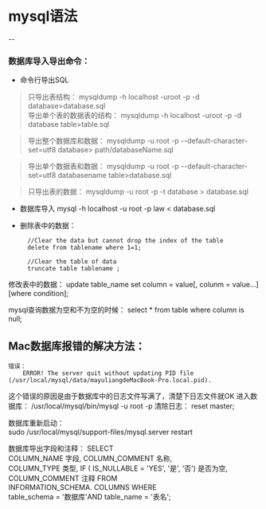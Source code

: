 # mysql语法
--
### 数据库导入导出命令：

* 命令行导出SQL

>只导出表结构：
mysqldump -h localhost -uroot -p -d database>database.sql	
>导出单个表的数据表的结构：
mysqldump -h localhost -uroot -p -d database table>table.sql

>导出整个数据库和数据：
mysqldump -u root -p --default-character-set=utf8 database> path/databaseName.sql

>导出单个数据表和数据：
mysqldump -u root -p --default-character-set=utf8 databasename table>database.sql	

>只导出表的数据：
mysqldump -u root -p -t database > database.sql

* 数据库导入
mysql -h localhost -u root -p law < database.sql

* 删除表中的数据：

		//Clear the data but cannot drop the index of the table
		delete from tablename where 1=1;  
		
		//Clear the table of data
		truncate table tablename ; 

修改表中的数据：
update table_name set column = value[, colunm = value...] [where condition];

mysql查询数据为空和不为空的时候：
	select * from table where column is null;


## Mac数据库报错的解决方法：

	错误：
		ERROR! The server quit without updating PID file (/usr/local/mysql/data/mayuliangdeMacBook-Pro.local.pid).
		
这个错误的原因是由于数据库中的日志文件写满了，清楚下日志文件就OK
	进入数据库：
		/usr/local/mysql/bin/mysql -u root -p
	清除日志：
		reset master;

数据库重新启动：	
	sudo /usr/local/mysql/support-files/mysql.server restart


数据库导出字段和注释：
	SELECT	
		COLUMN_NAME 字段,	
		COLUMN_COMMENT 名称,	
		COLUMN_TYPE 类型,
		IF (	IS_NULLABLE = 'YES',	'是',	'否') 是否为空, 
		COLUMN_COMMENT 注释
	FROM	
		INFORMATION_SCHEMA. COLUMNS
	WHERE	
		table_schema = '数据库'AND table_name = '表名';

